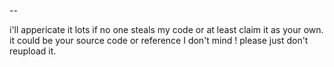 --

i'll appericate it lots if no one steals my code or at least claim it as your own. it could be your source code or reference I don't mind ! please just don't reupload it. 

